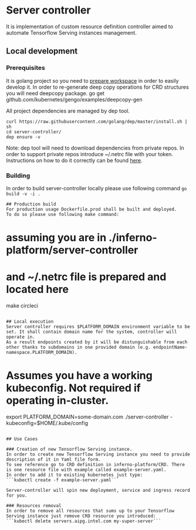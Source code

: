 
# Server controller

It is implementation of custom resource definition controller aimed to automate Tensorflow Serving instances management.

## Local development

### Prerequisites
It is golang project so you need to [prepare workspace](https://golang.org/doc/code.html) in order to easily develop it.
In order to re-generate deep copy operations for CRD structures you will need deepcopy package.
        go get github.com/kubernetes/gengo/examples/deepcopy-gen

All project dependencies are managed by dep tool.
```
curl https://raw.githubusercontent.com/golang/dep/master/install.sh | sh
cd server-controller/
dep ensure -v
```

Note: dep tool will need to download dependencies from private repos.
In order to support private repos introduce ~/.netrc file with your token.
Instructions on how to do it correctly can be found [here](https://github.com/golang/dep/blob/master/docs/FAQ.md#how-do-i-get-dep-to-consume-private-git-repos-using-a-github-token).

### Building
In order to build server-controller locally please use following command
```go build -v -i .```

```
## Production build
For production usage Dockerfile.prod shall be built and deployed.
To do so please use following make command:
```
# assuming you are in ./inferno-platform/server-controller
# and ~/.netrc file is prepared and located here
make circleci
```

## Local execution
Server controller requires $PLATFORM_DOMAIN environment variable to be set. It shall contain domain name for the system, controller will operate in.
As a result endpoints created by it will be distunguishable from each other thanks to subdomains in one provided domain (e.g. endpointName-namespace.PLATFORM_DOMAIN).
```
# Assumes you have a working kubeconfig. Not required if operating in-cluster.
export PLATFORM_DOMAIN=some-domain.com
./server-controller -kubeconfig=$HOME/.kube/config
```

## Use Cases

### Creation of new Tensorflow Serving instance.
In order to create new Tensorflow Serving instance you need to provide description of it in Yaml file form.
To see reference go to CRD definition in inferno-platform/CRD. There is one resource file with example called example-server.yaml.
In order to add it to existing kubernetes just type:
```kubectl create -f example-server.yaml```

Server-controller will spin new deployment, service and ingress record for you.

### Resources removal
In order to remove all resources that sums up to your Tensorflow Serving instance just remove CRD resource you introduced:
```kubectl delete servers.aipg.intel.com my-super-server```


